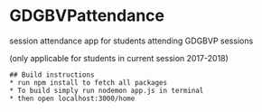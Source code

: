 # GDGBVPattendance

session attendance app for students attending GDGBVP sessions 

(only applicable for students in current session 2017-2018)

```
## Build instructions
* run npm install to fetch all packages
* To build simply run nodemon app.js in terminal
* then open localhost:3000/home
```